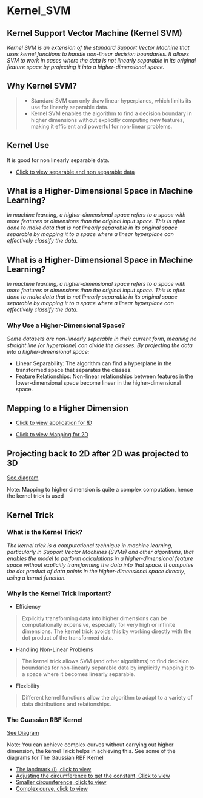 # Kernel_SVM

## Kernel Support Vector Machine (Kernel SVM)
_Kernel SVM is an extension of the standard Support Vector Machine that uses kernel functions to handle non-linear decision boundaries. It allows SVM to work in cases where the data is not linearly separable in its original feature space by projecting it into a higher-dimensional space._

## Why Kernel SVM?
> + Standard SVM can only draw linear hyperplanes, which limits its use for linearly separable data.
> + Kernel SVM enables the algorithm to find a decision boundary in higher dimensions without explicitly computing new features, making it efficient and powerful for non-linear problems.

## Kernel Use
It is good for non linearly separable data.
+ [Click to view separable and non separable data](https://www.bing.com/images/search?view=detailV2&ccid=aYSDuNl6&id=6F3C2D25D4C7FF57E483F9DBB90B97071DFC2D97&thid=OIP.aYSDuNl6u06o5zqAA4ISBQHaCv&mediaurl=https%3a%2f%2fvitalflux.com%2fwp-content%2fuploads%2f2022%2f04%2fLinearly-vs-Not-linearly-separable-datasets.png&cdnurl=https%3a%2f%2fth.bing.com%2fth%2fid%2fR.698483b8d97abb4ea8e73a8003821205%3frik%3dly38HQeXC7nb%252bQ%26pid%3dImgRaw%26r%3d0&exph=363&expw=979&q=linear+separable+and+non+linear+separable&simid=608009933807172416&FORM=IRPRST&ck=055DB1A1545FD51E468A5EF7E8762EBC&selectedIndex=0&itb=0)

## What is a Higher-Dimensional Space in Machine Learning?
_In machine learning, a higher-dimensional space refers to a space with more features or dimensions than the original input space. This is often done to make data that is not linearly separable in its original space separable by mapping it to a space where a linear hyperplane can effectively classify the data._


## What is a Higher-Dimensional Space in Machine Learning?
_In machine learning, a higher-dimensional space refers to a space with more features or dimensions than the original input space. This is often done to make data that is not linearly separable in its original space separable by mapping it to a space where a linear hyperplane can effectively classify the data._

### Why Use a Higher-Dimensional Space?
_Some datasets are non-linearly separable in their current form, meaning no straight line (or hyperplane) can divide the classes. By projecting the data into a higher-dimensional space:_

+ Linear Separability: The algorithm can find a hyperplane in the transformed space that separates the classes.
+ Feature Relationships: Non-linear relationships between features in the lower-dimensional space become linear in the higher-dimensional space.

## Mapping to a Higher Dimension
+ [Click to view application for !D](https://www.bing.com/images/search?view=detailV2&ccid=Q%2f3fEto5&id=0724756F6C672379C7453228AA0665574CDCA9E5&thid=OIP.Q_3fEto5Fl6c9hvsHESnOgHaCK&mediaurl=https%3a%2f%2fwww.researchgate.net%2fprofile%2fNadhir_Ben_Halima%2fpublication%2f302594789%2ffigure%2fdownload%2ffig1%2fAS%3a360302345506818%401462914181636%2fMapping-from-1D-to-2D-Space-Feature-Space-for-Getting-Linearly-Separable-Data.png&cdnurl=https%3a%2f%2fth.bing.com%2fth%2fid%2fR.43fddf12da39165e9cf61bec1c44a73a%3frik%3d5ancTFdlBqooMg%26pid%3dImgRaw%26r%3d0&exph=248&expw=850&q=mapping+to+a+higher+dimensional+space+1D&simid=608043760946317765&FORM=IRPRST&ck=4B4987E225379026DB6E8C1966D4815E&selectedIndex=2&itb=0)

+ [Click to view Mapping for 2D](https://ibb.co/RNqHxNh)

## Projecting back to 2D after 2D was projected to 3D
[See diagram ](https://ibb.co/P486skx)

Note: Mapping to higher dimension is quite a complex computation, hence the kernel trick is used

## Kernel Trick

### What is the Kernel Trick?
_The kernel trick is a computational technique in machine learning, particularly in Support Vector Machines (SVMs) and other algorithms, that enables the model to perform calculations in a higher-dimensional feature space without explicitly transforming the data into that space. It computes the dot product of data points in the higher-dimensional space directly, using a kernel function._

### Why is the Kernel Trick Important?
+ Efficiency
> Explicitly transforming data into higher dimensions can be computationally expensive, especially for very high or infinite dimensions. The kernel trick avoids this by working directly with the dot product of the transformed data.

+ Handling Non-Linear Problems
> The kernel trick allows SVM (and other algorithms) to find decision boundaries for non-linearly separable data by implicitly mapping it to a space where it becomes linearly separable.

+ Flexibility
> Different kernel functions allow the algorithm to adapt to a variety of data distributions and relationships.

### The Guassian RBF Kernel
[See Diagram](https://www.bing.com/images/search?view=detailV2&ccid=S8n62cdj&id=3809FD4EED3A5886289EF9DFEE4F5EA3B37C6593&thid=OIP.S8n62cdj-8UF_V3jfv8wYAHaFi&mediaurl=https%3A%2F%2Fi.stack.imgur.com%2FP2AvO.jpg&cdnurl=https%3A%2F%2Fth.bing.com%2Fth%2Fid%2FR.4bc9fad9c763fbc505fd5de37eff3060%3Frik%3Dk2V8s6NeT%252b7f%252bQ%26pid%3DImgRaw%26r%3D0&exph=419&expw=561&q=the+gaussian+kernel+with+formula&simid=608004066827140605&form=IRPRST&ck=AC074D4D8A70C96D19262BA311A7C28C&selectedindex=3&itb=0&cw=1152&ch=534&ajaxhist=0&ajaxserp=0&pivotparams=insightsToken%3Dccid_pQp3EGq3*cp_E0122D707702439DB8743908359DD019*mid_933257529025BE5979B96FA26AAB159C08666545*simid_608004839906875201*thid_OIP.pQp3EGq33iNeE2czbErslQHaFk&vt=0&sim=11&iss=VSI&ajaxhist=0&ajaxserp=0)

Note: You can achieve complex curves without carrying out higher dimension, the kernel Trick helps in achieving this. See some of the diagrams for The Gaussian RBF Kernel
+ [The landmark (l), click to view](https://ibb.co/GnrTdmc)
+ [Adjusting the circumference to get the constant, Click to view](https://ibb.co/f4bfsqY)
+ [Smaller circumference, click to view](https://ibb.co/JngLxgs)
+ [Complex curve, click to view](https://ibb.co/0q4nvM1)
